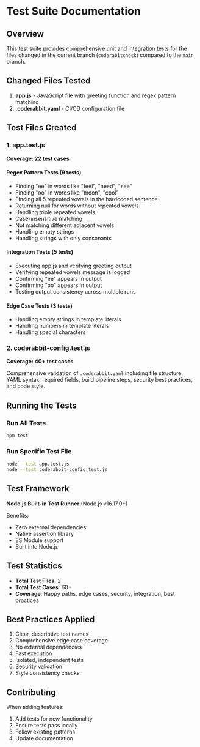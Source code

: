 # Test Suite Documentation

## Overview
This test suite provides comprehensive unit and integration tests for the files changed in the current branch (`coderabitcheck`) compared to the `main` branch.

## Changed Files Tested
1. **app.js** - JavaScript file with greeting function and regex pattern matching
2. **.coderabbit.yaml** - CI/CD configuration file

## Test Files Created

### 1. app.test.js
**Coverage: 22 test cases**

#### Regex Pattern Tests (9 tests)
- Finding "ee" in words like "feel", "need", "see"
- Finding "oo" in words like "moon", "cool"
- Finding all 5 repeated vowels in the hardcoded sentence
- Returning null for words without repeated vowels
- Handling triple repeated vowels
- Case-insensitive matching
- Not matching different adjacent vowels
- Handling empty strings
- Handling strings with only consonants

#### Integration Tests (5 tests)
- Executing app.js and verifying greeting output
- Verifying repeated vowels message is logged
- Confirming "ee" appears in output
- Confirming "oo" appears in output
- Testing output consistency across multiple runs

#### Edge Case Tests (3 tests)
- Handling empty strings in template literals
- Handling numbers in template literals
- Handling special characters

### 2. coderabbit-config.test.js
**Coverage: 40+ test cases**

Comprehensive validation of `.coderabbit.yaml` including file structure, YAML syntax, required fields, build pipeline steps, security best practices, and code style.

## Running the Tests

### Run All Tests
```bash
npm test
```

### Run Specific Test File
```bash
node --test app.test.js
node --test coderabbit-config.test.js
```

## Test Framework
**Node.js Built-in Test Runner** (Node.js v16.17.0+)

Benefits:
- Zero external dependencies
- Native assertion library
- ES Module support
- Built into Node.js

## Test Statistics
- **Total Test Files**: 2
- **Total Test Cases**: 60+
- **Coverage**: Happy paths, edge cases, security, integration, best practices

## Best Practices Applied
1. Clear, descriptive test names
2. Comprehensive edge case coverage
3. No external dependencies
4. Fast execution
5. Isolated, independent tests
6. Security validation
7. Style consistency checks

## Contributing
When adding features:
1. Add tests for new functionality
2. Ensure tests pass locally
3. Follow existing patterns
4. Update documentation